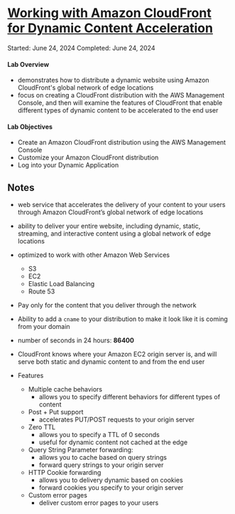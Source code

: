 # [Working with Amazon CloudFront for Dynamic Content Acceleration](https://explore.skillbuilder.aws/learn/course/464/play/25617/working-with-amazon-cloudfront-for-dynamic-content-acceleration;lp=1046)

Started: June 24, 2024
Completed: June 24, 2024

#### Lab Overview
- demonstrates how to distribute a dynamic website using Amazon CloudFront's global network of edge locations
- focus on creating a CloudFront distribution with the AWS Management Console, and then will examine the features of CloudFront that enable different types of dynamic content to be accelerated to the end user

#### Lab Objectives
- Create an Amazon CloudFront distribution using the AWS Management Console
- Customize your Amazon CloudFront distribution
- Log into your Dynamic Application

## Notes 
- web service that accelerates the delivery of your content to your users through Amazon CloudFront’s global network of edge locations
- ability to deliver your entire website, including dynamic, static, streaming, and interactive content using a global network of edge locations
- optimized to work with other Amazon Web Services
  - S3
  - EC2
  - Elastic Load Balancing
  - Route 53
- Pay only for the content that you deliver through the network
- Ability to add a `cname` to your distribution to make it look like it is coming from your domain
- number of seconds in 24 hours: **86400**
- CloudFront knows where your Amazon EC2 origin server is, and will serve both static and dynamic content to and from the end user

- Features
  - Multiple cache behaviors
    - allows you to specify different behaviors for different types of content
  - Post + Put support
    - accelerates PUT/POST requests to your origin server
  - Zero TTL
    - allows you to specify a TTL of 0 seconds
    - useful for dynamic content not cached at the edge
  - Query String Parameter forwarding:
    - allows you to cache based on query strings
    - forward query strings to your origin server
  - HTTP Cookie forwarding
    - allows you to delivery dynamic based on cookies
    - forward cookies you specify to your origin server
  - Custom error pages
    - deliver custom error pages to your users